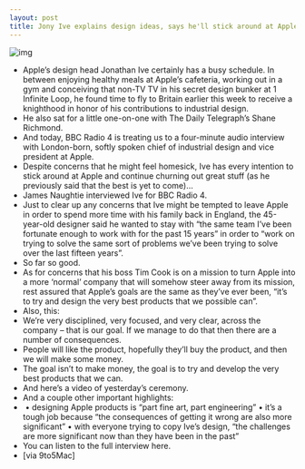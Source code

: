 ```yaml
---
layout: post
title: Jony Ive explains design ideas, says he'll stick around at Apple
---
```

![img](http://media.idownloadblog.com/wp-content/uploads/2012/03/jony-ive.jpg)
* Apple’s design head Jonathan Ive certainly has a busy schedule. In between enjoying healthy meals at Apple’s cafeteria, working out in a gym and conceiving that non-TV TV in his secret design bunker at 1 Infinite Loop, he found time to fly to Britain earlier this week to receive a knighthood in honor of his contributions to industrial design.
* He also sat for a little one-on-one with The Daily Telegraph’s Shane Richmond.
* And today, BBC Radio 4 is treating us to a four-minute audio interview with London-born, softly spoken chief of industrial design and vice president at Apple.
* Despite concerns that he might feel homesick, Ive has every intention to stick around at Apple and continue churning out great stuff (as he previously said that the best is yet to come)…
* James Naughtie interviewed Ive for BBC Radio 4.
* Just to clear up any concerns that Ive might be tempted to leave Apple in order to spend more time with his family back in England, the 45-year-old designer said he wanted to stay with “the same team I’ve been fortunate enough to work with for the past 15 years” in order to “work on trying to solve the same sort of problems we’ve been trying to solve over the last fifteen years”.
* So far so good.
* As for concerns that his boss Tim Cook is on a mission to turn Apple into a more ‘normal’ company that will somehow steer away from its mission, rest assured that Apple’s goals are the same as they’ve ever been, “it’s to try and design the very best products that we possible can”.
* Also, this:
* We’re very disciplined, very focused, and very clear, across the company – that is our goal. If we manage to do that then there are a number of consequences.
* People will like the product, hopefully they’ll buy the product, and then we will make some money.
* The goal isn’t to make money, the goal is to try and develop the very best products that we can.
* And here’s a video of yesterday’s ceremony.
* And a couple other important highlights:
*  • designing Apple products is “part fine art, part engineering” • it’s a tough job because “the consequences of getting it wrong are also more significant” • with everyone trying to copy Ive’s design, “the challenges are more significant now than they have been in the past”
* You can listen to the full interview here.
* [via 9to5Mac]

